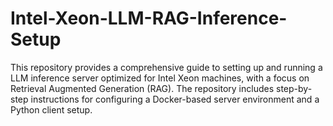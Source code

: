 # Intel-Xeon-LLM-RAG-Inference-Setup
This repository provides a comprehensive guide to setting up and running a LLM inference server optimized for Intel Xeon machines, with a focus on Retrieval Augmented Generation (RAG). The repository includes step-by-step instructions for configuring a Docker-based server environment and a Python client setup.
